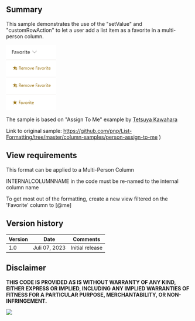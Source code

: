 ## Summary
This sample demonstrates the use of the "setValue" and "customRowAction" to let a user add a list item as a favorite in a multi-person column.

![screenshot of the sample](screenshot.PNG)

The sample is based on "Assign To Me" example by [Tetsuya Kawahara](https://github.com/tecchan1107) 

Link to original sample: https://github.com/pnp/List-Formatting/tree/master/column-samples/person-assign-to-me )

## View requirements

This format can be applied to a Multi-Person Column

INTERNALCOLUMNNAME in the code must be re-named to the internal column name

To get most out of the formatting, create a new view filtered on the 'Favorite' column to [@me]

## Version history

Version |Date         |Comments
--------|-------------|--------
1.0     |Juli 07, 2023 |Initial release

## Disclaimer

**THIS CODE IS PROVIDED AS IS WITHOUT WARRANTY OF ANY KIND, EITHER EXPRESS OR IMPLIED, INCLUDING ANY IMPLIED WARRANTIES OF FITNESS FOR A PARTICULAR PURPOSE, MERCHANTABILITY, OR NON-INFRINGEMENT.**

<img src="https://pnptelemetry.azurewebsites.net/list-formatting/column-samples/person-assign-to-me" />
